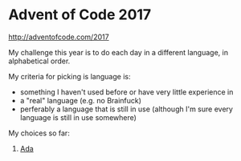 # Advent of Code 2017

http://adventofcode.com/2017

My challenge this year is to do each day in a different language, in alphabetical order.

My criteria for picking is language is:
- something I haven't used before or have very little experience in
- a "real" language (e.g. no Brainfuck)
- perferably a language that is still in use (although I'm sure every language is still in use somewhere)

My choices so far:
1. [Ada](01-inverse-captcha/)